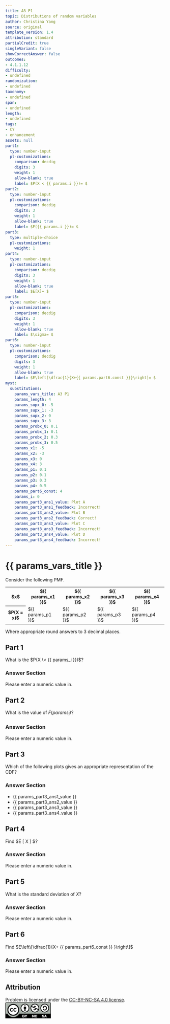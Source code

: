 ```yaml
---
title: A3 P1
topic: Distributions of random variables
author: Christina Yang
source: original
template_version: 1.4
attribution: standard
partialCredit: true
singleVariant: false
showCorrectAnswer: false
outcomes:
- 4.1.1.12
difficulty:
- undefined
randomization:
- undefined
taxonomy:
- undefined
span:
- undefined
length:
- undefined
tags:
- CY
- enhancement
assets: null
part1:
  type: number-input
  pl-customizations:
    comparison: decdig
    digits: 3
    weight: 1
    allow-blank: true
    label: $P(X < {{ params.i }})= $
part2:
  type: number-input
  pl-customizations:
    comparison: decdig
    digits: 3
    weight: 1
    allow-blank: true
    label: $F({{ params.i }})= $
part3:
  type: multiple-choice
  pl-customizations:
    weight: 1
part4:
  type: number-input
  pl-customizations:
    comparison: decdig
    digits: 3
    weight: 1
    allow-blank: true
    label: $E[X]= $
part5:
  type: number-input
  pl-customizations:
    comparison: decdig
    digits: 3
    weight: 1
    allow-blank: true
    label: $\sigma= $
part6:
  type: number-input
  pl-customizations:
    comparison: decdig
    digits: 3
    weight: 1
    allow-blank: true
    label: $E\left[\dfrac{1}{X+{{ params.part6.const }}}\right]= $
myst:
  substitutions:
    params_vars_title: A3 P1
    params_length: 4
    params_supx_0: -5
    params_supx_1: -3
    params_supx_2: 0
    params_supx_3: 3
    params_probx_0: 0.1
    params_probx_1: 0.1
    params_probx_2: 0.3
    params_probx_3: 0.5
    params_x1: -5
    params_x2: -3
    params_x3: 0
    params_x4: 3
    params_p1: 0.1
    params_p2: 0.1
    params_p3: 0.3
    params_p4: 0.5
    params_part6_const: 4
    params_i: 0
    params_part3_ans1_value: Plot A
    params_part3_ans1_feedback: Incorrect!
    params_part3_ans2_value: Plot B
    params_part3_ans2_feedback: Correct!
    params_part3_ans3_value: Plot C
    params_part3_ans3_feedback: Incorrect!
    params_part3_ans4_value: Plot D
    params_part3_ans4_feedback: Incorrect!
---
```

# {{ params_vars_title }}
Consider the following PMF.

<table style="width:500px">
  <tr>
    <th>$x$</th>
    <th>${{ params_x1 }}$</th>
    <th>${{ params_x2 }}$</th>
    <th>${{ params_x3 }}$</th>
    <th>${{ params_x4 }}$</th>
  </tr>
  <tr>
    <th>$P(X = x)$ </th>
    <td>${{ params_p1 }}$</td>
    <td>${{ params_p2 }}$</td>
    <td>${{ params_p3 }}$</td>
    <td>${{ params_p4 }}$</td>
  </tr>
</table>

Where appropriate round answers to 3 decimal places.

## Part 1

What is the $P(X \< {{ params_i }})$?

### Answer Section

Please enter a numeric value in.

## Part 2

What is the value of $F({{ params_i }})$?

### Answer Section

Please enter a numeric value in.

## Part 3

Which of the following plots gives an appropriate representation of the CDF?
<pl-figure file-name="figure 1.png" type="dynamic" width="500px"></pl-figure>

### Answer Section

- {{ params_part3_ans1_value }}
- {{ params_part3_ans2_value }}
- {{ params_part3_ans3_value }}
- {{ params_part3_ans4_value }}

## Part 4

Find $E \[ X \] $?

### Answer Section

Please enter a numeric value in.

## Part 5

What is the standard deviation of $X$?

### Answer Section

Please enter a numeric value in.

## Part 6

Find $E\left\[\dfrac{1}{X+ {{ params_part6_const }} }\right\]$

### Answer Section

Please enter a numeric value in.

## Attribution

Problem is licensed under the [CC-BY-NC-SA 4.0 license](https://creativecommons.org/licenses/by-nc-sa/4.0/).<br> ![The Creative Commons 4.0 license requiring attribution-BY, non-commercial-NC, and share-alike-SA license.](https://raw.githubusercontent.com/firasm/bits/master/by-nc-sa.png)